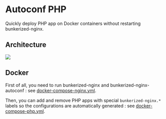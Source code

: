 # Autoconf PHP

Quickly deploy PHP app on Docker containers without restarting bunkerized-nginx.

## Architecture

<img src="https://github.com/bunkerity/bunkerized-nginx/blob/dev/examples/autoconf-php/architecture.png?raw=true" />

## Docker

First of all, you need to run bunkerized-nginx and bunkerized-nginx-autoconf : see [docker-compose-nginx.yml](https://github.com/bunkerity/bunkerized-nginx/blob/master/examples/autoconf-php/docker-compose-nginx.yml).

Then, you can add and remove PHP apps with special `bunkerized-nginx.*` labels so the configurations are automatically generated : see [docker-compose-php.yml](https://github.com/bunkerity/bunkerized-nginx/blob/master/examples/autoconf-php/docker-compose-php.yml).
